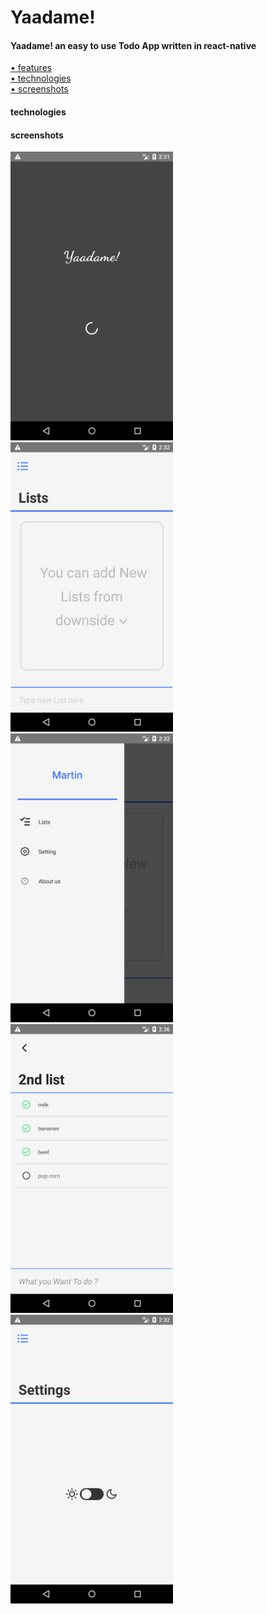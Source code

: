 # Yaadame! 
#### Yaadame! an easy to use Todo App written in react-native

<a href="#features">&#8226; features</a><br/>
<a href="#technologies">&#8226; technologies</a><br/>
<a href="#screenshots">&#8226; screenshots</a><br/>


####  technologies




#### screenshots
<div style="display:"inline" >

  
  
<img  src="./src/assets/images/demo/Screenshot_1554804114.png" width="260" alt="loading-screen">
<img  src="./src/assets/images/demo/Screenshot_1554804160.png" width="260">
<img  src="./src/assets/images/demo/Screenshot_1554804170.png" width="260">
<img  src="./src/assets/images/demo/Screenshot_1554804405.png" width="260">
<img  src="./src/assets/images/demo/Screenshot_1554804179.png" width="260">
</div>
  
  
